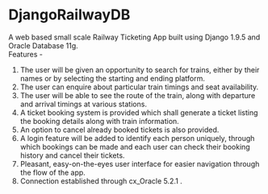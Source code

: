 # DjangoRailwayDB
A web based small scale Railway Ticketing App built using Django 1.9.5 and Oracle Database 11g.				
Features - 	
1.	The user will be given an opportunity to search for trains, either by their names or by selecting the starting and ending platform.			
2.	The user can enquire about particular train timings and seat availability.	
3.	The user will be able to see the route of the train, along with departure and arrival timings at various stations.	
4.	A ticket booking system is provided which shall generate a ticket listing the booking details along with train information.	
5.	An option to cancel already booked tickets is also provided.	
6.	A login feature will be added to identify each person uniquely, through which bookings can be made and each user can check their booking history and cancel their tickets.	
7.	Pleasant, easy-on-the-eyes user interface for easier navigation through the flow of the app.	
8.  Connection established through cx_Oracle 5.2.1 .	
